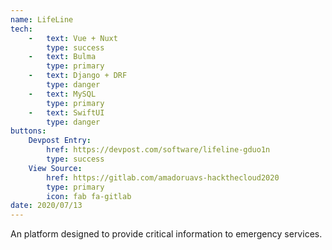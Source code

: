 ```yaml
---
name: LifeLine
tech:
    -   text: Vue + Nuxt
        type: success
    -   text: Bulma
        type: primary
    -   text: Django + DRF
        type: danger
    -   text: MySQL
        type: primary
    -   text: SwiftUI
        type: danger
buttons:
    Devpost Entry:
        href: https://devpost.com/software/lifeline-gduo1n
        type: success
    View Source:
        href: https://gitlab.com/amadoruavs-hackthecloud2020
        type: primary
        icon: fab fa-gitlab
date: 2020/07/13
---
```


An platform designed to provide critical information to emergency services.